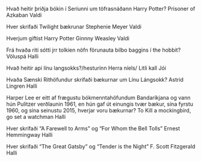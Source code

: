 Hvað heitir þriðja bókin í Seríunni um töfrasnáðann Harry Potter?
	Prisoner of Azkaban
		Valdi

Hver skrifaði Twilight bækrunar
	Stephenie Meyer
		Valdi

Hverjum giftist Harry Potter
	Ginnny Weasley 
		Valdi

Frá hvaða riti sótti jrr tolkien nöfn förunauta bilbo baggins í the hobbit?
	Völuspá
		Halli

Hvað heitir api línu langsokks?/hesturinn
	Herra níels/ Litli kall
		Jói

Hvaða Sænski Rithöfundur skrifaði bækurnar um Línu Lángsokk?
	Astrid Lingren
		Halli

Harper Lee er eitt af frægustu bókmenntahöfundum Bandaríkjana og vann hún Pulitzer verðlaunin 1961, en hún gaf út einungis tvær bækur, sína fyrstu 1960, og sína seinustu 2015, hverjar voru bækurnar?
	To Kill a mockingbird, go set a watchman
		Halli

Hver skrifaði “A Farewell to Arms” og “For Whom the Bell Tolls”
	Ernest Hemmingway
		Halli

Hver skrifaði “The Great Gatsby” og “Tender is the Night”
	F. Scott Fitzgerald
		Halli